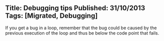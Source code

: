 Title: Debugging tips
Published: 31/10/2013
Tags: [Migrated, Debugging] 
---

If you get a bug in a loop, remember that the bug could be caused by the previous execution of the loop and thus be below the code point that fails.
